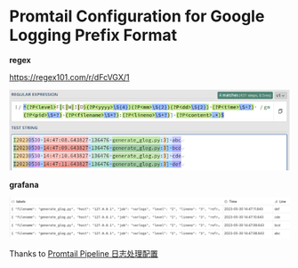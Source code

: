 # Promtail Configuration for Google Logging Prefix Format

**regex** 

https://regex101.com/r/dFcVGX/1

![](assets/regex.png)

**grafana**

![](assets/grafana.png)

Thanks to [Promtail Pipeline 日志处理配置](https://mp.weixin.qq.com/s?__biz=MzU4MjQ0MTU4Ng==&mid=2247492144&idx=1&sn=a1cc13a6423fe50173856bfc898e8d77&chksm=fdbaed2dcacd643b0d3e5a8ff66053f3872077faf1c2a0624b9ea5db0eca82a6ff75034080fe&cur_album_id=1837018771652149250&scene=190#rd)